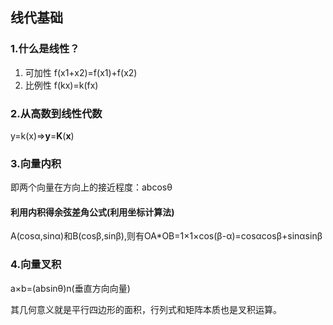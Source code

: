 ## 线代基础

### 1.什么是线性？

1. 可加性 f(x1+x2)=f(x1)+f(x2)
2. 比例性 f(kx)=k(fx)

### 2.从高数到线性代数

y=k(x)=>**y**=**K**(**x**)

### 3.向量内积

即两个向量在方向上的接近程度：abcosθ

#### 利用内积得余弦差角公式(利用坐标计算法)

A(cosα,sinα)和B(cosβ,sinβ),则有OA*OB=1×1×cos(β-α)=cosαcosβ+sinαsinβ

### 4.向量叉积

a×b=(absinθ)n(垂直方向向量)

其几何意义就是平行四边形的面积，行列式和矩阵本质也是叉积运算。